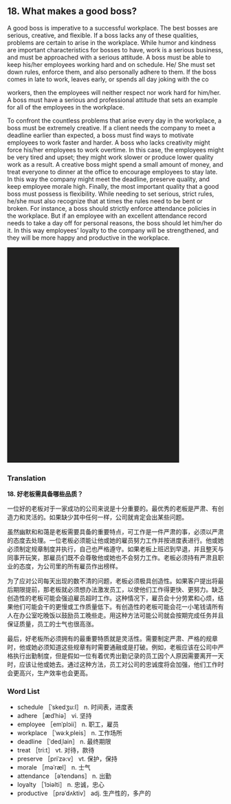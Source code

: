 ## 18. What makes a good boss?

A good boss is imperative to a successful workplace. The best bosses are serious, creative, and flexible. If a boss lacks any of these qualities, problems are certain to arise in the workplace. While humor and kindness are important characteristics for bosses to have, work is a serious business, and must be approached with a serious attitude. A boss must be able to keep his/her employees working hard and on schedule. He/ She must set down rules, enforce them, and also personally adhere to them. If the boss comes in late to work, leaves early, or spends all day joking with the co

workers, then the employees will neither respect nor work hard for him/her. A boss must have a serious and professional attitude that sets an example for all of the employees in the workplace.

To confront the countless problems that arise every day in the workplace, a boss must be extremely creative. If a client needs the company to meet a deadline earlier than expected, a boss must find ways to motivate employees to work faster and harder. A boss who lacks creativity might force his/her employees to work overtime. In this case, the employees might be very tired and upset; they might work slower or produce lower quality work as a result. A creative boss might spend a small amount of money, and treat everyone to dinner at the office to encourage employees to stay late. In this way the company might meet the deadline, preserve quality, and keep employee morale high. Finally, the most important quality that a good boss must possess is flexibility. While needing to set serious, strict rules, he/she must also recognize that at times the rules need to be bent or broken. For instance, a boss should strictly enforce attendance policies in the workplace. But if an employee with an excellent attendance record needs to take a day off for personal reasons, the boss should let him/her do it. In this way employees' loyalty to the company will be strengthened, and they will be more happy and productive in the workplace.

![](images/padding_400x500.png)

### Translation

**18. 好老板需具备哪些品质？**

一位好的老板对于一家成功的公司来说是十分重要的。最优秀的老板是严肃、有创造力和灵活的。如果缺少其中任何一样，公司就肯定会出某些问题。

虽然幽默和和蔼是老板需要具备的重要特点，可工作是一件严肃的事，必须以严肃的态度去处理。一位老板必须能让他或她的雇员努力工作并按进度表进行。他或她必须制定规章制度并执行，自己也严格遵守。如果老板上班迟到早退，并且整天与同事开玩笑，那雇员们既不会尊敬他或她也不会努力工作。老板必须持有严肃且职业的态度，为公司里的所有雇员作出榜样。

为了应对公司每天出现的数不清的问题，老板必须极具创造性。如果客户提出将最后期限提前，那老板就必须想办法激发员工，以使他们工作得更快、更努力。缺乏创造性的老板可能会强迫雇员超时工作。这种情况下，雇员会十分劳累和心烦，结果他们可能会干的更慢或工作质量低下。有创造性的老板可能会花一小笔钱请所有人在办公室吃晚饭以鼓励员工晚些走。用这种方法可能公司就会按期完成任务并且保证质量，员工的士气也很高涨。

最后，好老板所必须拥有的最重要特质就是灵活性。需要制定严肃、严格的规章时，他或她必须知道这些规章有时需要通融或是打破。例如，老板应该在公司中严格执行出勤制度，但是假如一位有着优秀出勤记录的员工因个人原因需要离开一天时，应该让他或她去。通过这种方法，员工对公司的忠诚度将会加强，他们工作时会更高兴，生产效率也会更高。

### Word List

+ schedule ［ˈskedʒu:l］ n. 时间表，进度表
+ adhere ［ædˈhiə］ vi. 坚持
+ employee ［emˈplɔii］ n. 职工，雇员
+ workplace ［ˈwə:kˌpleis］ n. 工作场所
+ deadline ［ˈdedˌlain］ n. 最终期限
+ treat ［tri:t］ vt. 对待，款待
+ preserve ［priˈzə:v］ vt. 保护，保持
+ morale ［məˈræl］ n. 士气
+ attendance ［əˈtendəns］ n. 出勤
+ loyalty ［ˈlɔiəlti］ n. 忠诚，忠心
+ productive ［prəˈdʌktiv］ adj. 生产性的，多产的  


